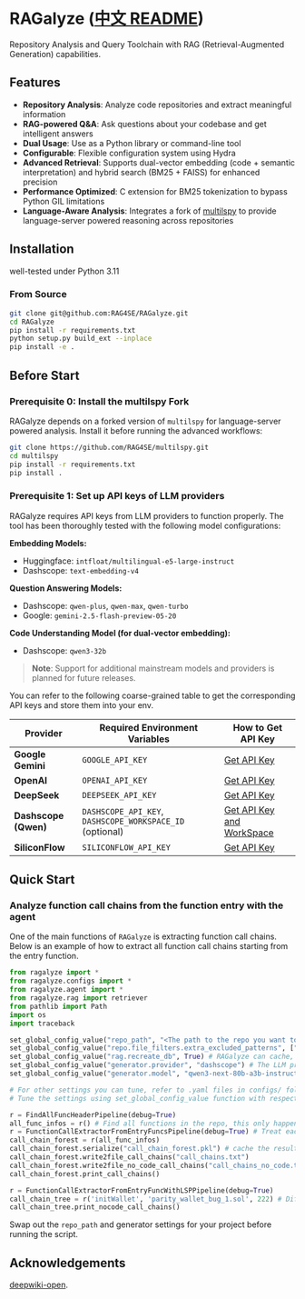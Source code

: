 # RAGalyze ([中文 README](README_zh.md))

Repository Analysis and Query Toolchain with RAG (Retrieval-Augmented Generation) capabilities.

## Features

- **Repository Analysis**: Analyze code repositories and extract meaningful information
- **RAG-powered Q&A**: Ask questions about your codebase and get intelligent answers
- **Dual Usage**: Use as a Python library or command-line tool
- **Configurable**: Flexible configuration system using Hydra
- **Advanced Retrieval**: Supports dual-vector embedding (code + semantic interpretation) and hybrid search (BM25 + FAISS) for enhanced precision
- **Performance Optimized**: C extension for BM25 tokenization to bypass Python GIL limitations
- **Language-Aware Analysis**: Integrates a fork of [multilspy](https://github.com/RAG4SE/multilspy) to provide language-server powered reasoning across repositories

## Installation

well-tested under Python 3.11

### From Source

```bash
git clone git@github.com:RAG4SE/RAGalyze.git
cd RAGalyze
pip install -r requirements.txt
python setup.py build_ext --inplace
pip install -e .
```

## Before Start

### Prerequisite 0: Install the multilspy Fork

RAGalyze depends on a forked version of `multilspy` for language-server powered analysis. Install it before running the advanced workflows:

```bash
git clone https://github.com/RAG4SE/multilspy.git
cd multilspy
pip install -r requirements.txt
pip install .
```

### Prerequisite 1: Set up API keys of LLM providers

RAGalyze requires API keys from LLM providers to function properly. The tool has been thoroughly tested with the following model configurations:

**Embedding Models:**
- Huggingface: `intfloat/multilingual-e5-large-instruct`
- Dashscope: `text-embedding-v4`

**Question Answering Models:**
- Dashscope: `qwen-plus`, `qwen-max`, `qwen-turbo`
- Google: `gemini-2.5-flash-preview-05-20`

**Code Understanding Model (for dual-vector embedding):**
- Dashscope: `qwen3-32b`

> **Note**: Support for additional mainstream models and providers is planned for future releases.

You can refer to the following coarse-grained table to get the corresponding API keys and store them into your env.

| Provider | Required Environment Variables | How to Get API Key |
|----------|-------------------------------|-------------------|
| **Google Gemini** | `GOOGLE_API_KEY` | [Get API Key](https://aistudio.google.com/app/apikey) |
| **OpenAI** | `OPENAI_API_KEY` | [Get API Key](https://platform.openai.com/api-keys) |
| **DeepSeek** | `DEEPSEEK_API_KEY` | [Get API Key](https://platform.deepseek.com/api_keys) |
| **Dashscope (Qwen)** | `DASHSCOPE_API_KEY`, `DASHSCOPE_WORKSPACE_ID` (optional) | [Get API Key and WorkSpace](https://bailian.console.aliyun.com/?spm=a2c4g.11186623.0.0.6ebe48238qeoit&tab=api#/api)  |
| **SiliconFlow** | `SILICONFLOW_API_KEY` | [Get API Key](https://cloud.siliconflow.cn/i/api-keys) |

## Quick Start

### Analyze function call chains from the function entry with the agent

One of the main functions of `RAGalyze` is extracting function call chains.
Below is an example of how to extract all function call chains starting from the entry function.

```python
from ragalyze import *
from ragalyze.configs import *
from ragalyze.agent import *
from ragalyze.rag import retriever
from pathlib import Path
import os
import traceback

set_global_config_value("repo_path", "<The path to the repo you want to analyze>")
set_global_config_value("repo.file_filters.extra_excluded_patterns", ["*txt"]) # You don't care for text files in this repo
set_global_config_value("rag.recreate_db", True) # RAGalyze can cache, recreate_db means ignore the cache, rebuild the database and fill in the cache. This only happens when you want to debug or the repo has been updated.
set_global_config_value("generator.provider", "dashscope") # The LLM provider
set_global_config_value("generator.model", "qwen3-next-80b-a3b-instruct")

# For other settings you can tune, refer to .yaml files in configs/ folder. 
# Tune the settings using set_global_config_value function with respect to hydra grammar.

r = FindAllFuncHeaderPipeline(debug=True)
all_func_infos = r() # Find all functions in the repo, this only happens when there is no entry function or every function can be entry function.
r = FunctionCallExtractorFromEntryFuncsPipeline(debug=True) # Treat each collected function as the entry, and collect call chains starting from it.
call_chain_forest = r(all_func_infos)
call_chain_forest.serialize("call_chain_forest.pkl") # cache the result
call_chain_forest.write2file_call_chains("call_chains.txt")
call_chain_forest.write2file_no_code_call_chains("call_chains_no_code.txt")
call_chain_forest.print_call_chains()

r = FunctionCallExtractorFromEntryFuncWithLSPPipeline(debug=True) 
call_chain_tree = r('initWallet', 'parity_wallet_bug_1.sol', 222) # Different from the above exaple, this example shows how to extract function call chains starting from the specified function
call_chain_tree.print_nocode_call_chains()

```

Swap out the `repo_path` and generator settings for your project before running the script.

<!-- ### Query the repo like deepwiki

RAGalyze can perform like deepwiki: you use natural languages to query about the repo to catch its functions.

```python
from ragalyze.rag.rag import RAG
from ragalyze.configs import *
from ragalyze.query import build_context, save_query_results

import json

set_global_config_value("repo_path", "<The path to the repo you want to analyze>")
set_global_config_value("rag.recreate_db", True)

set_global_config_value("generator.provider", "dashscope")
set_global_config_value("generator.model", "qwen3-next-80b-a3b-instruct")
set_global_config_value("generator.json_output", True)
rag = RAG(embed=True)
retrieved_docs = rag.retrieve(bm25_keywords="a", faiss_query="the definition of a")[
    0
].documents

contexts = []

for count in [5, 10, 15]:
    for doc in retrieved_docs:
        # build_context can combine adjacent code chunks to enrich the context
        context, _ = build_context(
            retrieved_doc=doc,
            id2doc=rag.id2doc,
            direction="both",
            count=count,
        )
        contexts.append(context)

    prompt = "Tell me the file structure of the repo"
    result = rag.query(prompt, contexts)
    save_query_results(
        result=result,
        bm25_keywords="<YOUR BM25 Keywords>", # If you want to query about 
        faiss_query="the definition of a",
        question=prompt,
    )
    data = json.loads(result["response"])
    if data.get("definition") is None:
        print("definition is none")
        continue
    if data.get("is_complete") == "No":
        print(f"is not complete")
        continue
    print(data["definition"])
    break
```

Customize the retrieval keywords, FAISS query, and prompt structure to match your task. Updating the generator or embedding provider only requires changing the configuration calls at the top of the script. -->


## Acknowledgements

[deepwiki-open](https://github.com/AsyncFuncAI/deepwiki-open).
